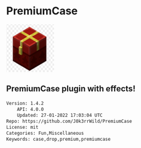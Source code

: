 # PremiumCase
<img src="https://raw.githubusercontent.com/J0k3rrWild/PremiumCase/fd3f3f246d6913ae3e6b69068685414bf0d7e21e/icon.png" width="128" height="128" />

## PremiumCase plugin with effects!
```properties
Version: 1.4.2
    API: 4.0.0
    Updated: 27-01-2022 17:03:04 UTC
Repo: https://github.com/J0k3rrWild/PremiumCase
License: mit
Categories: Fun,Miscellaneous
Keywords: case,drop,premium,premiumcase
```